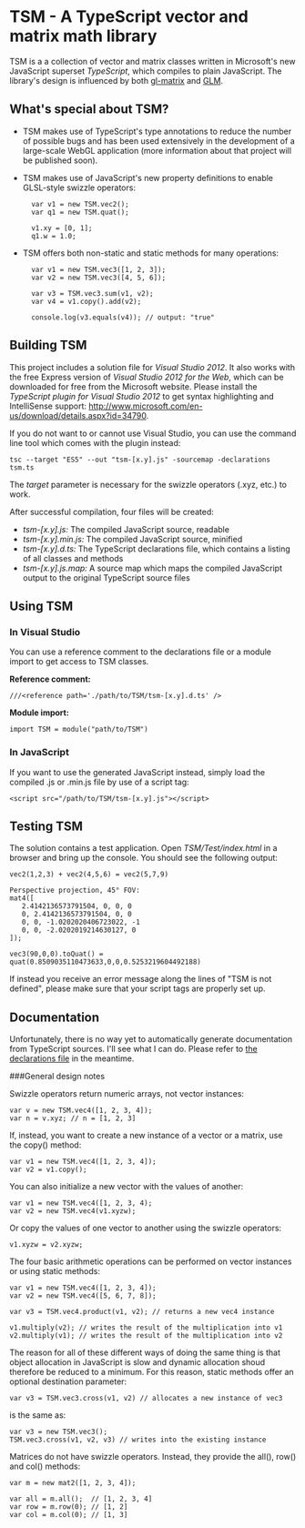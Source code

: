 TSM - A TypeScript vector and matrix math library
=================================================

TSM is a a collection of vector and matrix classes written in Microsoft's new JavaScript superset *TypeScript*, which compiles to plain JavaScript. The library's design is influenced by both [gl-matrix](https://github.com/toji/gl-matrix) and [GLM](https://github.com/g-truc/glm). 

What's special about TSM?
-------------------------

- TSM makes use of TypeScript's type annotations to reduce the number of possible bugs and has been used extensively in the development of a large-scale WebGL application (more information about that project will be published soon).

- TSM makes use of JavaScript's new property definitions to enable GLSL-style swizzle operators:

        var v1 = new TSM.vec2();
        var q1 = new TSM.quat();

        v1.xy = [0, 1];
        q1.w = 1.0;

- TSM offers both non-static and static methods for many operations:

        var v1 = new TSM.vec3([1, 2, 3]);
        var v2 = new TSM.vec3([4, 5, 6]);

        var v3 = TSM.vec3.sum(v1, v2);
        var v4 = v1.copy().add(v2);

        console.log(v3.equals(v4)); // output: "true"


Building TSM
------------

This project includes a solution file for *Visual Studio 2012*. It also works with the free Express version of *Visual Studio 2012 for the Web*, which can be downloaded for free from the Microsoft website. Please install the *TypeScript plugin for Visual Studio 2012* to get syntax highlighting and IntelliSense support: http://www.microsoft.com/en-us/download/details.aspx?id=34790.

If you do not want to or cannot use Visual Studio, you can use the command line tool which comes with the plugin instead:

    tsc --target "ES5" --out "tsm-[x.y].js" -sourcemap -declarations tsm.ts

The *target* parameter is necessary for the swizzle operators (.xyz, etc.) to work.

After successful compilation, four files will be created:

- *tsm-[x.y].js:*
The compiled JavaScript source, readable
- *tsm-[x.y].min.js:*
The compiled JavaScript source, minified
- *tsm-[x.y].d.ts:*
The TypeScript declarations file, which contains a listing of all classes and methods
- *tsm-[x.y].js.map:*
A source map which maps the compiled JavaScript output to the original TypeScript source files


Using TSM
---------

### In Visual Studio

You can use a reference comment to the declarations file or a module import to get access to TSM classes.

**Reference comment:**
    
    ///<reference path='./path/to/TSM/tsm-[x.y].d.ts' />

**Module import:**
    
    import TSM = module("path/to/TSM")

### In JavaScript

If you want to use the generated JavaScript instead, simply load the compiled .js or .min.js file by use of a script tag:

    <script src="/path/to/TSM/tsm-[x.y].js"></script>


Testing TSM
-----------

The solution contains a test application. Open *TSM/Test/index.html* in a browser and bring up the console. You should see the following output:

    vec2(1,2,3) + vec2(4,5,6) = vec2(5,7,9)

    Perspective projection, 45° FOV:
    mat4([
       2.4142136573791504, 0, 0, 0
       0, 2.4142136573791504, 0, 0
       0, 0, -1.0202020406723022, -1
       0, 0, -2.0202019214630127, 0
    ]);

    vec3(90,0,0).toQuat() = quat(0.8509035110473633,0,0,0.5253219604492188) 

If instead you receive an error message along the lines of "TSM is not defined", please make sure that your script tags are properly set up.


Documentation
-------------

Unfortunately, there is no way yet to automatically generate documentation from TypeScript sources. I'll see what I can do. Please refer to [the declarations file](https://github.com/vexator/TSM/blob/master/TSM/tsm-0.6.d.ts) in the meantime.

###General design notes

Swizzle operators return numeric arrays, not vector instances:

    var v = new TSM.vec4([1, 2, 3, 4]);
    var n = v.xyz; // n = [1, 2, 3]

If, instead, you want to create a new instance of a vector or a matrix, use the copy() method:

    var v1 = new TSM.vec4([1, 2, 3, 4]);
    var v2 = v1.copy();

You can also initialize a new vector with the values of another:

    var v1 = new TSM.vec4([1, 2, 3, 4);
    var v2 = new TSM.vec4(v1.xyzw);

Or copy the values of one vector to another using the swizzle operators:

    v1.xyzw = v2.xyzw;

The four basic arithmetic operations can be performed on vector instances or using static methods:

    var v1 = new TSM.vec4([1, 2, 3, 4]);
    var v2 = new TSM.vec4([5, 6, 7, 8]);

    var v3 = TSM.vec4.product(v1, v2); // returns a new vec4 instance

    v1.multiply(v2); // writes the result of the multiplication into v1
    v2.multiply(v1); // writes the result of the multiplication into v2

The reason for all of these different ways of doing the same thing is that object allocation in JavaScript is slow and dynamic allocation shoud therefore be reduced to a minimum. For this reason, static methods offer an optional destination parameter:

    var v3 = TSM.vec3.cross(v1, v2) // allocates a new instance of vec3

is the same as:

    var v3 = new TSM.vec3();
    TSM.vec3.cross(v1, v2, v3) // writes into the existing instance

Matrices do not have swizzle operators. Instead, they provide the all(), row() and col() methods:

    var m = new mat2([1, 2, 3, 4]);

    var all = m.all();  // [1, 2, 3, 4]  
    var row = m.row(0); // [1, 2]
    var col = m.col(0); // [1, 3] 

